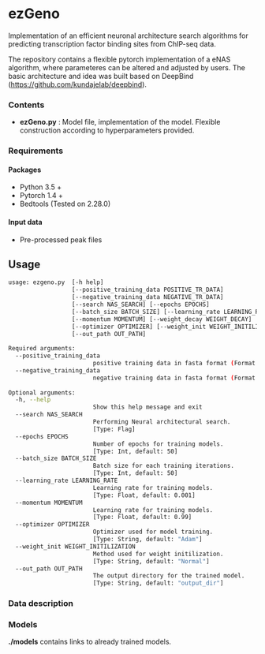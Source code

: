 # ezGeno
Implementation of an efficient neuronal architecture search algorithms for predicting transcription factor binding sites from ChIP-seq data.

The repository contains a flexible pytorch implementation of a eNAS algorithm, where parameteres can be altered and adjusted by users. The basic architecture and idea was built based on DeepBind (https://github.com/kundajelab/deepbind).


### Contents

* **ezGeno.py** : Model file, implementation of the model. Flexible construction according to hyperparameters provided.

### Requirements
#### Packages
* Python 3.5 +
* Pytorch 1.4 +
* Bedtools (Tested on 2.28.0)
#### Input data
* Pre-processed peak files 

## Usage
```bash
usage: ezgeno.py  [-h help] 
                  [--positive_training_data POSITIVE_TR_DATA] 
                  [--negative_training_data NEGATIVE_TR_DATA]
                  [--search NAS_SEARCH] [--epochs EPOCHS] 
                  [--batch_size BATCH_SIZE] [--learning_rate LEARNING_RATE] 
                  [--momentum MOMENTUM] [--weight_decay WEIGHT_DECAY] 
                  [--optimizer OPTIMIZER] [--weight_init WEIGHT_INITILIZATION]
                  [--out_path OUT_PATH]
                  
Required arguments:
  --positive_training_data    
                        positive training data in fasta format (Format: *.fa, *.fasta)
  --negative_training_data    
                        negative training data in fasta format (Format: *.fa, *.fasta)
  
Optional arguments:
  -h, --help            
                        Show this help message and exit
  --search NAS_SEARCH
                        Performing Neural architectural search. 
                        [Type: Flag]
  --epochs EPOCHS
                        Number of epochs for training models. 
                        [Type: Int, default: 50]
  --batch_size BATCH_SIZE
                        Batch size for each training iterations. 
                        [Type: Int, default: 50]
  --learning_rate LEARNING_RATE         
                        Learning rate for training models. 
                        [Type: Float, default: 0.001]
  --momentum MOMENTUM
                        Learning rate for training models. 
                        [Type: Float, default: 0.99]
  --optimizer OPTIMIZER
                        Optimizer used for model training. 
                        [Type: String, default: "Adam"]
  --weight_init WEIGHT_INITILIZATION
                        Method used for weight initilization. 
                        [Type: String, default: "Normal"]
  --out_path OUT_PATH   
                        The output directory for the trained model. 
                        [Type: String, default: "output_dir"]
```

### Data description


### Models
**./models** contains links to already trained models.
